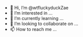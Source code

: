 - 👋 Hi, I’m @wtfluckyduckZae
- 👀 I’m interested in ...
- 🌱 I’m currently learning ...
- 💞️ I’m looking to collaborate on ...
- 📫 How to reach me ...

<!---
wtfluckyduckZae/wtfluckyduckZae is a ✨ special ✨ repository because its `README.md` (this file) appears on your GitHub profile.
You can click the Preview link to take a look at your changes.
--->

